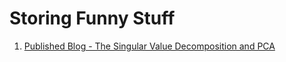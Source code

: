 # Storing Funny Stuff

1. [Published Blog - The Singular Value Decomposition and PCA](https://medium.com/@lineyin/the-singular-value-decomposition-and-pca-cae825ff28fc)
